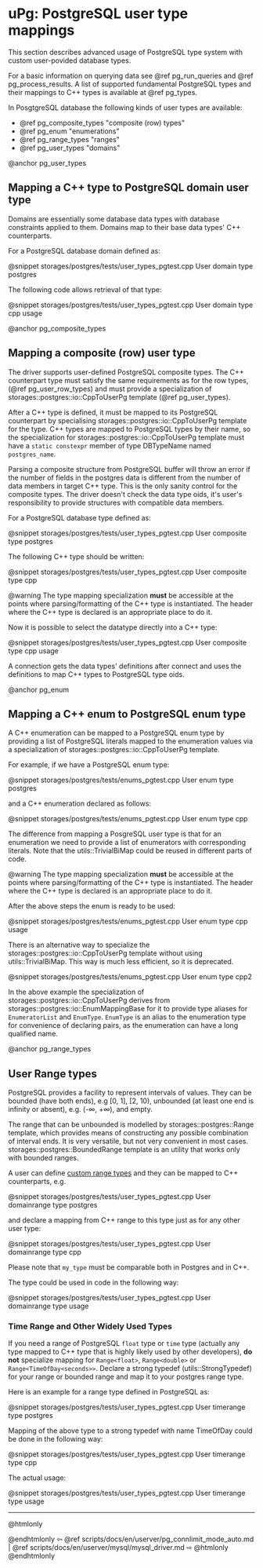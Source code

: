 # uPg: PostgreSQL user type mappings

This section describes advanced usage of PostgreSQL type system with custom
user-povided database types.

For a basic information on querying data see @ref pg_run_queries and
@ref pg_process_results. A list of supported fundamental PostgreSQL types
and their mappings to C++ types is available at @ref pg_types.

In PosgtgreSQL database the following kinds of user types are available:
  - @ref pg_composite_types "composite (row) types"
  - @ref pg_enum "enumerations"
  - @ref pg_range_types "ranges"
  - @ref pg_user_types "domains"


@anchor pg_user_types
## Mapping a C++ type to PostgreSQL domain user type

Domains are essentially some database data types with database constraints
applied to them. Domains map to their base data types' C++ counterparts.

For a PostgreSQL database domain defined as:

@snippet storages/postgres/tests/user_types_pgtest.cpp User domain type postgres

The following code allows retrieval of that type:

@snippet storages/postgres/tests/user_types_pgtest.cpp User domain type cpp usage



@anchor pg_composite_types
## Mapping a composite (row) user type

The driver supports user-defined PostgreSQL composite types. The C++
counterpart type must satisfy the same requirements as for the row types,
(@ref pg_user_row_types) and must provide a specialization of
storages::postgres::io::CppToUserPg template (@ref pg_user_types).

After a C++ type is defined, it must be mapped to its PostgreSQL
counterpart by specialising storages::postgres::io::CppToUserPg template for the
type. C++ types are mapped to PostgreSQL types by their name, so the
specialization for storages::postgres::io::CppToUserPg template must have a
`static constexpr` member of type DBTypeName named `postgres_name`.

Parsing a composite structure from PostgreSQL buffer will throw an error if
the number of fields in the postgres data is different from the number of
data members in target C++ type. This is the only sanity control for the
composite types. The driver doesn't check the data type oids, it's user's
responsibility to provide structures with compatible data members.

For a PostgreSQL database type defined as:

@snippet storages/postgres/tests/user_types_pgtest.cpp User composite type postgres

The following C++ type should be written:

@snippet storages/postgres/tests/user_types_pgtest.cpp User composite type cpp

@warning The type mapping specialization **must** be accessible at the
points where parsing/formatting of the C++ type is instantiated. The
header where the C++ type is declared is an appropriate place to do it.

Now it is possible to select the datatype directly into a C++ type:

@snippet storages/postgres/tests/user_types_pgtest.cpp User composite type cpp usage

A connection gets the data types' definitions after connect and uses the
definitions to map C++ types to PostgreSQL type oids.


@anchor pg_enum
## Mapping a C++ enum to PostgreSQL enum type

A C++ enumeration can be mapped to a PostgreSQL enum type by providing a
list of PostgreSQL literals mapped to the enumeration values via a
specialization of storages::postgres::io::CppToUserPg template.

For example, if we have a PostgreSQL enum type:

@snippet storages/postgres/tests/enums_pgtest.cpp User enum type postgres

and a C++ enumeration declared as follows:

@snippet storages/postgres/tests/enums_pgtest.cpp User enum type cpp

The difference from mapping a PosgreSQL user type is that for an
enumeration we need to provide a list of enumerators with corresponding
literals. Note that the utils::TrivialBiMap could be reused in different parts
of code.

@warning The type mapping specialization **must** be accessible at the
points where parsing/formatting of the C++ type is instantiated. The
header where the C++ type is declared is an appropriate place to do it.

After the above steps the enum is ready to be used:

@snippet storages/postgres/tests/enums_pgtest.cpp User enum type cpp usage

There is an alternative way to specialize the
storages::postgres::io::CppToUserPg template without using utils::TrivialBiMap.
This way is much less efficient, so it is deprecated.

@snippet storages/postgres/tests/enums_pgtest.cpp User enum type cpp2

In the above example the specialization of storages::postgres::io::CppToUserPg
derives from storages::postgres::io::EnumMappingBase for it to
provide type aliases for `EnumeratorList` and `EnumType`. `EnumType` is an alias
to the enumeration type for convenience of declaring pairs, as the
enumeration can have a long qualified name.


@anchor pg_range_types
## User Range types

PostgreSQL provides a facility to represent intervals of values. They can be
bounded (have both ends), e.g [0, 1], [2, 10), unbounded (at least one end
is infinity or absent), e.g. (-∞, +∞), and empty.

The range that can be unbounded is modelled by storages::postgres::Range
template, which provides means of constructing any possible combination of
interval ends. It is very versatile, but not very convenient in most cases.
storages::postgres::BoundedRange template is an utility that works only
with bounded ranges.

A user can define
[custom range types](https://www.postgresql.org/docs/current/rangetypes.html#RANGETYPES-DEFINING)
and they can be mapped to C++ counterparts, e.g.

@snippet storages/postgres/tests/user_types_pgtest.cpp User domainrange type postgres

and declare a mapping from C++ range to this type just as for any other user
type:

@snippet storages/postgres/tests/user_types_pgtest.cpp User domainrange type cpp

Please note that `my_type` must be comparable both in Postgres and in C++.

The type could be used in code in the following way:

@snippet storages/postgres/tests/user_types_pgtest.cpp User domainrange type usage


### Time Range and Other Widely Used Types

If you need a range of PostgreSQL `float` type or `time` type (actually any
type mapped to C++ type that is highly likely used by other developers),
**do not** specialize mapping for `Range<float>`, `Range<double>` or
`Range<TimeOfDay<seconds>>`. Declare a strong typedef (utils::StrongTypedef) for
your range or bounded range and map it to your postgres range type.

Here is an example for a range type defined in PostgreSQL as:

@snippet storages/postgres/tests/user_types_pgtest.cpp User timerange type postgres

Mapping of the above type to a strong typedef with name TimeOfDay could be done
in the following way:

@snippet storages/postgres/tests/user_types_pgtest.cpp User timerange type cpp

The actual usage:

@snippet storages/postgres/tests/user_types_pgtest.cpp User timerange type usage


----------

@htmlonly <div class="bottom-nav"> @endhtmlonly
⇦ @ref scripts/docs/en/userver/pg_connlimit_mode_auto.md | @ref scripts/docs/en/userver/mysql/mysql_driver.md ⇨
@htmlonly </div> @endhtmlonly


